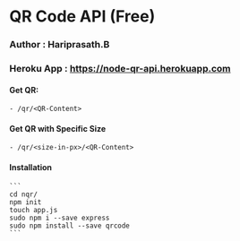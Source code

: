 # QR Code API (Free)

### Author : Hariprasath.B

### Heroku App : https://node-qr-api.herokuapp.com

#### Get QR:
    - /qr/<QR-Content>

#### Get QR with Specific Size
    - /qr/<size-in-px>/<QR-Content>

#### Installation
    ```
    cd nqr/
    npm init
    touch app.js
    sudo npm i --save express
    sudo npm install --save qrcode
    ```
